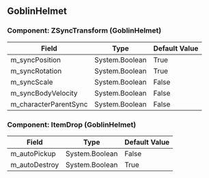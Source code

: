 ## GoblinHelmet

### Component: ZSyncTransform (GoblinHelmet)

|Field|Type|Default Value|
|---|---|---|
|m_syncPosition|System.Boolean|True|
|m_syncRotation|System.Boolean|True|
|m_syncScale|System.Boolean|False|
|m_syncBodyVelocity|System.Boolean|False|
|m_characterParentSync|System.Boolean|False|

### Component: ItemDrop (GoblinHelmet)

|Field|Type|Default Value|
|---|---|---|
|m_autoPickup|System.Boolean|False|
|m_autoDestroy|System.Boolean|True|

